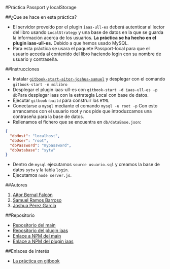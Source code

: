 #Práctica Passport y localStorage

##¿Que se hace en esta práctica?

* El servidor proveído por el plugin ```iaas-ull-es``` deberá autenticar al lector del libro usando ```LocalStrategy``` y una base de datos en la que se guarda la información acerca de los usuarios.
**La práctica se ha hecho en el plugin iaas-ull-es.** Debido a que hemos usado MySQL.
* Para esta práctica se usara el paquete Passport-local para que el usuario acceda al contenido del libro haciendo login con su nombre de usuario y contraseña.

##Instrucciones

* Instalar [```gitbook-start-aitor-joshua-samuel```](https://www.npmjs.com/package/gitbook-start-aitor-joshua-samuel) y desplegar con el comando ```gitbook-start -n milibro```
* Desplegar el plugin iaas-ull-es con ```gitbook-start -d iaas-ull-es -p db```Para desplegar iaas con la estrategia Local con base de datos.
* Ejecutar ```gitbook-build``` para construir los ```HTML```
* Conectarse a ```mysql``` mediante el comando ```mysql -u root -p``` Con esto arrancamos con el usuario root y nos pide que introduzcamos una contraseña para la base de datos.
* Rellenamos el fichero que se encuentra en ```db/dataBase.json```:

```json
{
  "dbHost": "localhost",
  "dbUser": "root",
  "dbPassword": "mypassword",
  "dbDatabase": "sytw"
}
```

* Dentro de ```mysql``` ejecutamos ```source usuario.sql``` y creamos la base de datos ```sytw``` y la tabla ```login```.
* Ejecutamos ```node server.js```.

##Autores

1. [Aitor Bernal Falcón](http://chinegua.github.io/)
2. [Samuel Ramos Barroso](http://losnen.github.io/)
3. [Joshua Pérez García](http://joshuape.github.io/)


##Repositorio

* [Repositorio del main](https://github.com/ULL-ESIT-SYTW-1617/crear-repositorio-en-github-aitor-joshua-samuel)
* [Repositorio del plugin iaas](https://github.com/ULL-ESIT-SYTW-1617/gitbook-start-iaas-ull-es-aitor-joshua-samuel)
* [Enlace a NPM del main](https://www.npmjs.com/package/gitbook-start-aitor-joshua-samuel)
* [Enlace a NPM del plugin iaas](https://www.npmjs.com/package/gitbook-start-iaas-ull-es-aitor-joshua-samuel)

##Enlaces de interés
* [La práctica en gitbook](https://casianorodriguezleon.gitbooks.io/ull-esit-1617/content/practicas/practicaplugin.html)
